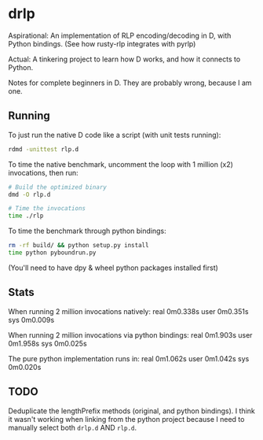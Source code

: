 drlp
====

Aspirational: An implementation of RLP encoding/decoding in D, with Python bindings. (See how
rusty-rlp integrates with pyrlp)

Actual: A tinkering project to learn how D works, and how it connects to Python.

Notes for complete beginners in D. They are probably wrong, because I am one.

Running
-------

To just run the native D code like a script (with unit tests running):
```sh
rdmd -unittest rlp.d
```

To time the native benchmark, uncomment the loop with 1 million (x2) invocations, then run:
```sh
# Build the optimized binary
dmd -O rlp.d

# Time the invocations
time ./rlp
```

To time the benchmark through python bindings:
```sh
rm -rf build/ && python setup.py install
time python pyboundrun.py
```
(You'll need to have dpy & wheel python packages installed first)

Stats
-----

When running 2 million invocations natively:
  real    0m0.338s
  user    0m0.351s
  sys     0m0.009s

When running 2 million invocations via python bindings:
  real    0m1.903s
  user    0m1.958s
  sys     0m0.025s

The pure python implementation runs in:
  real    0m1.062s
  user    0m1.042s
  sys     0m0.020s

TODO
----

Deduplicate the lengthPrefix methods (original, and python bindings). I think it wasn't working when
linking from the python project because I need to manually select both `drlp.d` AND `rlp.d`.
